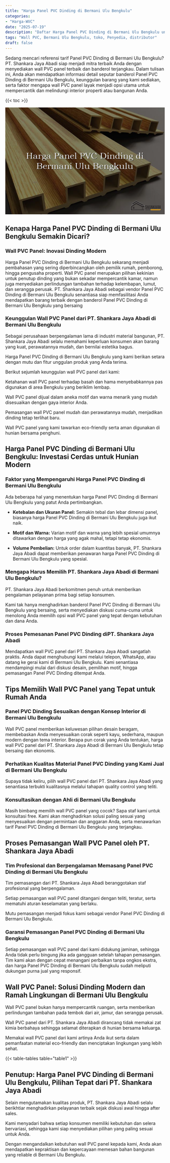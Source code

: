 ```yaml
---
title: "Harga Panel PVC Dinding di Bermani Ulu Bengkulu"
categories: 
- "Harga-WVC"
date: "2025-07-19"
description: "Daftar Harga Panel PVC Dinding di Bermani Ulu Bengkulu untuk tempat tinggal, kantor, dan gerai. Panel unggulan, variasi motif, variasi warna elegan, dengan jasa instalasi dikerjakan oleh tim berpengalaman serta garansi resmi!|Jasa penyediaan Panel PVC Dinding di Bermani Ulu Bengkulu untuk kebutuhan hunian, kantor, maupun toko, dengan material berkualitas dan penempatan oleh teknisi profesional serta kepastian resmi.|Pilihan Panel PVC Dinding di Bermani Ulu Bengkulu yang andal bagi tempat tinggal, perkantoran, dan ritel, dengan produk terbaik dan pemasangan dikerjakan oleh tenaga ahli ahli serta kepastian resmi.|Distribusi Panel PVC Dinding di Bermani Ulu Bengkulu bagi hunian, kantor, dan ritel, dengan material unggulan dan instalasi oleh teknisi ahli, disertai dengan kepastian resmi.}"
tags: "Wall PVC, Bermani Ulu Bengkulu, toko, Penyedia, distributor"
draft: false
---
```


Sedang mencari referensi tarif Panel PVC Dinding di Bermani Ulu Bengkulu? PT. Shankara Jaya Abadi siap menjadi mitra terbaik Anda dengan menyediakan wall PVC panel terbaik dan banderol terjangkau. Dalam tulisan ini, Anda akan mendapatkan informasi detail seputar banderol Panel PVC Dinding di Bermani Ulu Bengkulu, keunggulan barang yang kami sediakan, serta faktor mengapa wall PVC panel layak menjadi opsi utama untuk mempercantik dan melindungi interior properti atau bangunan Anda.

{{< toc >}}

![Harga Panel PVC Dinding di Bermani Ulu Bengkulu](/images/Harga-WVC/Harga-Panel-PVC-Dinding-di-Bermani-Ulu-Bengkulu.png)


## Kenapa Harga Panel PVC Dinding di Bermani Ulu Bengkulu Semakin Dicari?

### Wall PVC Panel: Inovasi Dinding Modern

Harga Panel PVC Dinding di Bermani Ulu Bengkulu sekarang menjadi pembahasan yang sering diperbincangkan oleh pemilik rumah, pemborong, hingga pengusaha properti. Wall PVC panel merupakan pilihan kekinian untuk penutup dinding yang bukan sekadar mempercantik kamar, namun juga menyediakan perlindungan tambahan terhadap kelembapan, lumut, dan serangga perusak. PT. Shankara Jaya Abadi sebagai vendor Panel PVC Dinding di Bermani Ulu Bengkulu senantiasa siap memfasilitasi Anda mendapatkan barang terbaik dengan banderol Panel PVC Dinding di Bermani Ulu Bengkulu yang bersaing

### Keunggulan Wall PVC Panel dari PT. Shankara Jaya Abadi di Bermani Ulu Bengkulu

Sebagai perusahaan berpengalaman lama di industri material bangunan, PT. Shankara Jaya Abadi selalu memahami keperluan konsumen akan barang yang kuat, perawatannya mudah, dan bernilai estetika bagus.

Harga Panel PVC Dinding di Bermani Ulu Bengkulu yang kami berikan setara dengan mutu dan fitur unggulan produk yang Anda terima.

Berikut sejumlah keunggulan wall PVC panel dari kami:

Ketahanan wall PVC panel terhadap basah dan hama menyebabkannya pas digunakan di area Bengkulu yang beriklim lembap.

Wall PVC panel dijual dalam aneka motif dan warna menarik yang mudah disesuaikan dengan gaya interior Anda.

Pemasangan wall PVC panel mudah dan perawatannya mudah, menjadikan dinding tetap terlihat baru.

Wall PVC panel yang kami tawarkan eco-friendly serta aman digunakan di hunian bersama penghuni.

## Harga Panel PVC Dinding di Bermani Ulu Bengkulu: Investasi Cerdas untuk Hunian Modern

### Faktor yang Mempengaruhi Harga Panel PVC Dinding di Bermani Ulu Bengkulu

Ada beberapa hal yang menentukan harga Panel PVC Dinding di Bermani Ulu Bengkulu yang patut Anda pertimbangkan.

- **Ketebalan dan Ukuran Panel:** Semakin tebal dan lebar dimensi panel, biasanya harga Panel PVC Dinding di Bermani Ulu Bengkulu juga ikut naik.

- **Motif dan Warna:** Varian motif dan warna yang lebih spesial umumnya ditawarkan dengan harga yang agak mahal, tetapi tetap ekonomis.

- **Volume Pembelian:** Untuk order dalam kuantitas banyak, PT. Shankara Jaya Abadi dapat memberikan penawaran harga Panel PVC Dinding di Bermani Ulu Bengkulu yang spesial.

### Mengapa Harus Memilih PT. Shankara Jaya Abadi di Bermani Ulu Bengkulu?

PT. Shankara Jaya Abadi berkomitmen penuh untuk memberikan pengalaman pelayanan prima bagi setiap konsumen.

Kami tak hanya menghadirkan banderol Panel PVC Dinding di Bermani Ulu Bengkulu yang bersaing, serta menyediakan diskusi cuma-cuma untuk menolong Anda memilih opsi wall PVC panel yang tepat dengan kebutuhan dan dana Anda.

### Proses Pemesanan Panel PVC Dinding diPT. Shankara Jaya Abadi

Mendapatkan wall PVC panel dari PT. Shankara Jaya Abadi sangatlah praktis. Anda dapat menghubungi kami melalui telepon, WhatsApp, atau datang ke gerai kami di Bermani Ulu Bengkulu. Kami senantiasa mendampingi mulai dari diskusi desain, pemilihan motif, hingga pemasangan Panel PVC Dinding ditempat Anda.

## Tips Memilih Wall PVC Panel yang Tepat untuk Rumah Anda

### Panel PVC Dinding Sesuaikan dengan Konsep Interior di Bermani Ulu Bengkulu

Wall PVC panel memberikan keluwesan pilihan desain beragam, membebaskan Anda menyesuaikan corak seperti kayu, sederhana, maupun modern dengan tema interior. Berapa pun corak yang Anda tentukan, harga wall PVC panel dari PT. Shankara Jaya Abadi di Bermani Ulu Bengkulu tetap bersaing dan ekonomis.

### Perhatikan Kualitas Material Panel PVC Dinding yang Kami Jual di Bermani Ulu Bengkulu

Supaya tidak keliru, pilih wall PVC panel dari PT. Shankara Jaya Abadi yang senantiasa terbukti kualitasnya melalui tahapan quality control yang teliti.

### Konsultasikan dengan Ahli di Bermani Ulu Bengkulu

Masih bimbang memilih wall PVC panel yang cocok? Sapa staf kami untuk konsultasi free. Kami akan menghadirkan solusi paling sesuai yang menyesuaikan dengan permintaan dan anggaran Anda, serta menawarkan tarif Panel PVC Dinding di Bermani Ulu Bengkulu yang terjangkau.

## Proses Pemasangan Wall PVC Panel oleh PT. Shankara Jaya Abadi

### Tim Profesional dan Berpengalaman Memasang Panel PVC Dinding di Bermani Ulu Bengkulu

Tim pemasangan dari PT. Shankara Jaya Abadi beranggotakan staf profesional yang berpengalaman.

Setiap pemasangan wall PVC panel ditangani dengan teliti, teratur, serta mematuhi aturan keselamatan yang berlaku.

Mutu pemasangan menjadi fokus kami sebagai vendor Panel PVC Dinding di Bermani Ulu Bengkulu.

### Garansi Pemasangan Panel PVC Dinding di Bermani Ulu Bengkulu

Setiap pemasangan wall PVC panel dari kami didukung jaminan, sehingga Anda tidak perlu bingung jika ada gangguan setelah tahapan pemasangan. Tim kami akan dengan cepat menangani perbaikan tanpa ongkos ekstra, dan harga Panel PVC Dinding di Bermani Ulu Bengkulu sudah meliputi dukungan purna jual yang responsif.

## Wall PVC Panel: Solusi Dinding Modern dan Ramah Lingkungan di Bermani Ulu Bengkulu

Wall PVC panel bukan hanya mempercantik ruangan, serta memberikan perlindungan tambahan pada tembok dari air, jamur, dan serangga perusak.

Wall PVC panel dari PT. Shankara Jaya Abadi dirancang tidak memakai zat kimia berbahaya sehingga selamat diterapkan di hunian bersama keluarga.

Memakai wall PVC panel dari kami artinya Anda ikut serta dalam pemanfaatan material eco-friendly dan menciptakan lingkungan yang lebih sehat.

{{< table-tables table="table1" >}}

## Penutup: Harga Panel PVC Dinding di Bermani Ulu Bengkulu, Pilihan Tepat dari PT. Shankara Jaya Abadi

Selain mengutamakan kualitas produk, PT. Shankara Jaya Abadi selalu berikhtiar menghadirkan pelayanan terbaik sejak diskusi awal hingga after sales.

Kami menyadari bahwa setiap konsumen memiliki kebutuhan dan selera bervariasi, sehingga kami siap menyediakan pilihan yang paling sesuai untuk Anda.

Dengan mengandalkan kebutuhan wall PVC panel kepada kami, Anda akan mendapatkan kepraktisan dan kepercayaan memesan bahan bangunan yang reliable di Bermani Ulu Bengkulu.